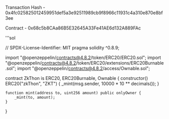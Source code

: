 
Transaction Hash - 0x4fc025825012459951def5a3e92511989cb9f8966c11931c4a310e870e8bf3ee

Contract - 0x68c5b8CAa86B5E32645A33Fe41AE6d132A889FAc


'''sol

// SPDX-License-Identifier: MIT
pragma solidity ^0.8.9;

import "@openzeppelin/contracts@4.8.2/token/ERC20/ERC20.sol";
import "@openzeppelin/contracts@4.8.2/token/ERC20/extensions/ERC20Burnable.sol";
import "@openzeppelin/contracts@4.8.2/access/Ownable.sol";

contract ZkThon is ERC20, ERC20Burnable, Ownable {
    constructor() ERC20("zkThon", "ZKT") {
        _mint(msg.sender, 10000 * 10 ** decimals());
    }
    
    function mint(address to, uint256 amount) public onlyOwner {
        _mint(to, amount);
    }
}


